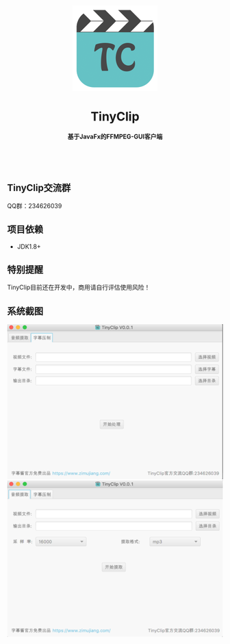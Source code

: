 <div align="center">
	<a href="https://www.zimujiang.com/tinyclip">
		<img src="doc/image/icon.png" width="200" height="200">
	</a>
	<h1>TinyClip</h1>
	<p>
		<b>基于JavaFx的FFMPEG-GUI客户端</b>
	</p>
	<br>
	<br>
	<br>
</div>

## TinyClip交流群
QQ群：234626039

## 项目依赖
* JDK1.8+

## 特别提醒
TinyClip目前还在开发中，商用请自行评估使用风险！

## 系统截图
<div align="center">
    <img src="doc/image/1.png">
</div>
<div align="center">
    <img src="doc/image/2.png">
</div>